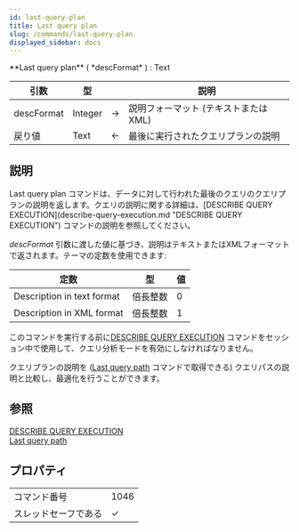 ```yaml
---
id: last-query-plan
title: Last query plan
slug: /commands/last-query-plan
displayed_sidebar: docs
---
```


<!--REF #_command_.Last query plan.Syntax-->**Last query plan** ( *descFormat* ) : Text<!-- END REF-->
<!--REF #_command_.Last query plan.Params-->
| 引数 | 型 |  | 説明 |
| --- | --- | --- | --- |
| descFormat | Integer | &#8594;  | 説明フォーマット (テキストまたはXML) |
| 戻り値 | Text | &#8592; | 最後に実行されたクエリプランの説明 |

<!-- END REF-->

## 説明 

<!--REF #_command_.Last query plan.Summary-->Last query plan コマンドは、データに対して行われた最後のクエリのクエリプランの説明を返します。<!-- END REF-->クエリの説明に関する詳細は、[DESCRIBE QUERY EXECUTION](describe-query-execution.md "DESCRIBE QUERY EXECUTION") コマンドの説明を参照してください。

*descFormat* 引数に渡した値に基づき、説明はテキストまたはXMLフォーマットで返されます。テーマの定数を使用できます: 

| 定数                         | 型    | 値 |
| -------------------------- | ---- | - |
| Description in text format | 倍長整数 | 0 |
| Description in XML format  | 倍長整数 | 1 |
  
  
このコマンドを実行する前に[DESCRIBE QUERY EXECUTION](describe-query-execution.md "DESCRIBE QUERY EXECUTION") コマンドをセッション中で使用して、クエリ分析モードを有効にしなければなりません。 

クエリプランの説明を ([Last query path](last-query-path.md "Last query path") コマンドで取得できる) クエリパスの説明と比較し、最適化を行うことができます。

## 参照 

[DESCRIBE QUERY EXECUTION](describe-query-execution.md)  
[Last query path](last-query-path.md)  

## プロパティ

|  |  |
| --- | --- |
| コマンド番号 | 1046 |
| スレッドセーフである | &check; |


